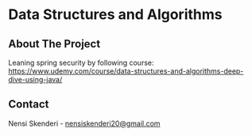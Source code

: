 # Data Structures and Algorithms

## About The Project
Leaning spring security by following course: https://www.udemy.com/course/data-structures-and-algorithms-deep-dive-using-java/

## Contact 
Nensi Skenderi - nensiskenderi20@gmail.com
